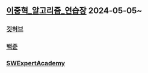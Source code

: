 ## [이중혁_알고리즘_연습장](https://wndgur2.github.io) 2024-05-05~
### [깃허브](https://github.com/wndgur2)
### [백준](https://www.acmicpc.net/user/wndgur2)
### [SWExpertAcademy](https://swexpertacademy.com/main/userpage/home/userHome.do?userId=AY9bT9Ma97cDFAS1)
